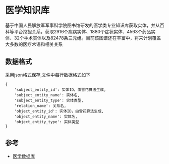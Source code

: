 # 医学知识库

基于中国人民解放军军事科学院图书馆研发的医学类专业知识库获取实体，并从百科等平台挖掘关系，获取2916个疾病实体、1880个症状实体、4563个药品实体、32个手术实体以及82478条三元组。目前该图谱还在丰富中，将来计划覆盖大多数的医疗术语和相关关系


## 数据格式

采用json格式保存,文件中每行数据格式如下

```
{
    'subject_entity_id': 实体ID，由雪花算法生成,
    'subject_entity_name': 实体名,
    'subject_entity_type': 实体类型,
    'relation_name': 关系名,
    'object_entity_id': 实体ID，由雪花算法生成,
    'object_entity_name': 实体名,
    'object_entity_type': 实体类型
}

```


## 参考
* [医学数据库](http://211.103.242.133:8080/)
